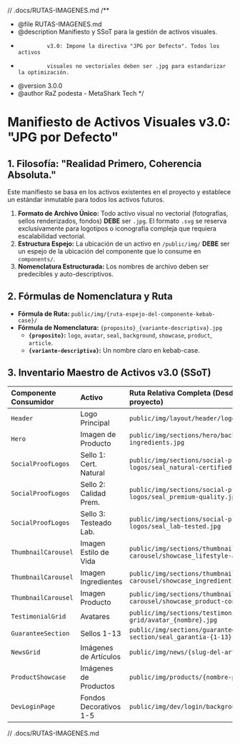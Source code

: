 // .docs/RUTAS-IMAGENES.md
/**
 * @file RUTAS-IMAGENES.md
 * @description Manifiesto y SSoT para la gestión de activos visuales.
 *              v3.0: Impone la directiva "JPG por Defecto". Todos los activos
 *              visuales no vectoriales deben ser .jpg para estandarizar la optimización.
 * @version 3.0.0
 * @author RaZ podesta - MetaShark Tech
 */

# Manifiesto de Activos Visuales v3.0: "JPG por Defecto"

## 1. Filosofía: "Realidad Primero, Coherencia Absoluta."

Este manifiesto se basa en los activos existentes en el proyecto y establece un estándar inmutable para todos los activos futuros.

1.  **Formato de Archivo Único:** Todo activo visual no vectorial (fotografías, sellos renderizados, fondos) **DEBE** ser `.jpg`. El formato `.svg` se reserva exclusivamente para logotipos o iconografía compleja que requiera escalabilidad vectorial.
2.  **Estructura Espejo:** La ubicación de un activo en `/public/img/` **DEBE** ser un espejo de la ubicación del componente que lo consume en `components/`.
3.  **Nomenclatura Estructurada:** Los nombres de archivo deben ser predecibles y auto-descriptivos.

## 2. Fórmulas de Nomenclatura y Ruta

*   **Fórmula de Ruta:** `public/img/{ruta-espejo-del-componente-kebab-case}/`
*   **Fórmula de Nomenclatura:** `{proposito}_{variante-descriptiva}.jpg`
    *   **`{proposito}`:** `logo`, `avatar`, `seal`, `background`, `showcase`, `product`, `article`.
    *   **`{variante-descriptiva}`:** Un nombre claro en kebab-case.

## 3. Inventario Maestro de Activos v3.0 (SSoT)

| Componente Consumidor         | Activo                          | Ruta Relativa Completa (Desde la raíz del proyecto)                            |
| :---------------------------- | :------------------------------ | :----------------------------------------------------------------------------- |
| `Header`                      | Logo Principal                  | `public/img/layout/header/logo_principal.svg`                                  |
| `Hero`                        | Imagen de Producto              | `public/img/sections/hero/background_product-ingredients.jpg`                  |
| `SocialProofLogos`            | Sello 1: Cert. Natural          | `public/img/sections/social-proof-logos/seal_natural-certified.jpg`            |
| `SocialProofLogos`            | Sello 2: Calidad Prem.          | `public/img/sections/social-proof-logos/seal_premium-quality.jpg`              |
| `SocialProofLogos`            | Sello 3: Testeado Lab.          | `public/img/sections/social-proof-logos/seal_lab-tested.jpg`                   |
| `ThumbnailCarousel`           | Imagen Estilo de Vida           | `public/img/sections/thumbnail-carousel/showcase_lifestyle-activity.jpg`       |
| `ThumbnailCarousel`           | Imagen Ingredientes             | `public/img/sections/thumbnail-carousel/showcase_ingredients-natural.jpg`      |
| `ThumbnailCarousel`           | Imagen Producto                 | `public/img/sections/thumbnail-carousel/showcase_product-context.jpg`          |
| `TestimonialGrid`             | Avatares                        | `public/img/sections/testimonial-grid/avatar_{nombre}.jpg`                     |
| `GuaranteeSection`            | Sellos 1-13                     | `public/img/sections/guarantee-section/seal_garantia-{1-13}.jpg`               |
| `NewsGrid`                    | Imágenes de Artículos           | `public/img/news/{slug-del-articulo}.jpg`                                      |
| `ProductShowcase`             | Imágenes de Productos           | `public/img/products/{nombre-producto}.jpg`                                    |
| `DevLoginPage`                | Fondos Decorativos 1-5          | `public/img/dev/login/background_{1-5}.jpg`                                    |

// .docs/RUTAS-IMAGENES.md
